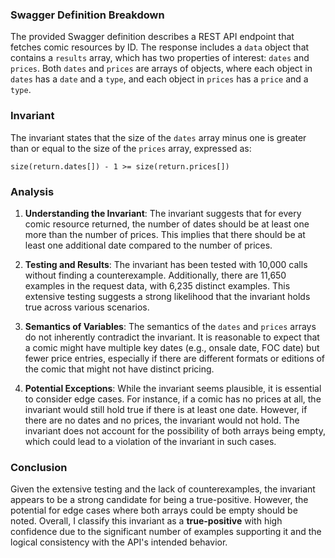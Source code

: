### Swagger Definition Breakdown
The provided Swagger definition describes a REST API endpoint that fetches comic resources by ID. The response includes a `data` object that contains a `results` array, which has two properties of interest: `dates` and `prices`. Both `dates` and `prices` are arrays of objects, where each object in `dates` has a `date` and a `type`, and each object in `prices` has a `price` and a `type`.

### Invariant
The invariant states that the size of the `dates` array minus one is greater than or equal to the size of the `prices` array, expressed as:

`size(return.dates[]) - 1 >= size(return.prices[])`

### Analysis
1. **Understanding the Invariant**: The invariant suggests that for every comic resource returned, the number of dates should be at least one more than the number of prices. This implies that there should be at least one additional date compared to the number of prices.

2. **Testing and Results**: The invariant has been tested with 10,000 calls without finding a counterexample. Additionally, there are 11,650 examples in the request data, with 6,235 distinct examples. This extensive testing suggests a strong likelihood that the invariant holds true across various scenarios.

3. **Semantics of Variables**: The semantics of the `dates` and `prices` arrays do not inherently contradict the invariant. It is reasonable to expect that a comic might have multiple key dates (e.g., onsale date, FOC date) but fewer price entries, especially if there are different formats or editions of the comic that might not have distinct pricing.

4. **Potential Exceptions**: While the invariant seems plausible, it is essential to consider edge cases. For instance, if a comic has no prices at all, the invariant would still hold true if there is at least one date. However, if there are no dates and no prices, the invariant would not hold. The invariant does not account for the possibility of both arrays being empty, which could lead to a violation of the invariant in such cases.

### Conclusion
Given the extensive testing and the lack of counterexamples, the invariant appears to be a strong candidate for being a true-positive. However, the potential for edge cases where both arrays could be empty should be noted. Overall, I classify this invariant as a **true-positive** with high confidence due to the significant number of examples supporting it and the logical consistency with the API's intended behavior.

